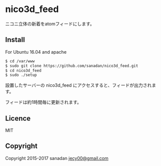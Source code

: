 # nico3d_feed
ニコニ立体の新着をatomフィードにします。

## Install
For Ubuntu 16.04 and apache

```sh
$ cd /var/www 
$ sudo git clone https://github.com/sanadan/nico3d_feed.git
$ cd nico3d_feed
$ sudo ./setup
```

設置したサーバーの nico3d_feed にアクセスすると、フィードが出力されます。

フィードは約1時間毎に更新されます。

## Licence
MIT

## Copyright
Copyright 2015-2017 sanadan <jecy00@gmail.com>

